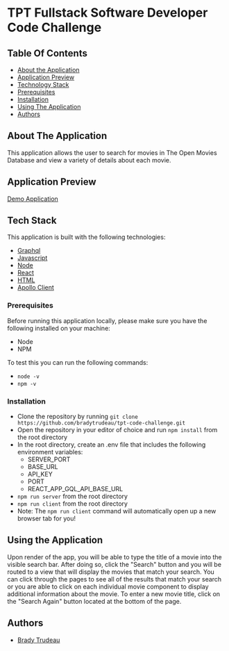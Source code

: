 # TPT Fullstack Software Developer Code Challenge

## Table Of Contents

- [About the Application](#about-the-application)
- [Application Preview](#application-preview)
- [Technology Stack](#tech-stack)
- [Prerequisites](#prerequisites)
- [Installation](#installation)
- [Using The Application](#using-the-application)
- [Authors](#authors)

## About The Application

This application allows the user to search for movies in The Open Movies Database and view a variety of details about each movie.

## Application Preview

[Demo Application]()

## Tech Stack

This application is built with the following technologies:

- [Graphql](https://graphql.org/)
- [Javascript](https://www.javascript.com/)
- [Node](https://nodejs.org/en)
- [React](https://react.dev/)
- [HTML](https://www.w3schools.com/html/)
- [Apollo Client](https://www.apollographql.com/docs/react/)

### Prerequisites

Before running this application locally, please make sure you have the following installed on your machine:

- Node
- NPM

To test this you can run the following commands:

- `node -v`
- `npm -v`

### Installation

- Clone the repository by running `git clone https://github.com/bradytrudeau/tpt-code-challenge.git`
- Open the repository in your editor of choice and run `npm install` from the root directory
- In the root directory, create an .env file that includes the following environment variables:
  - SERVER_PORT
  - BASE_URL
  - API_KEY
  - PORT
  - REACT_APP_GQL_API_BASE_URL
- `npm run server` from the root directory
- `npm run client` from the root directory
- Note: The `npm run client` command will automatically open up a new browser tab for you!

## Using the Application

Upon render of the app, you will be able to type the title of a movie into the visible search bar. After doing so, click the "Search" button and you will be routed to a view that will display the movies that match your search. You can click through the pages to see all of the results that match your search or you are able to click on each individual movie component to display additional information about the movie. To enter a new movie title, click on the "Search Again" button located at the bottom of the page.

## Authors

- [Brady Trudeau](bradytrudeau@gmail.com)
